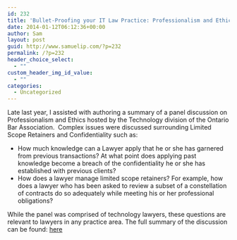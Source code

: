 ```yaml
---
id: 232
title: 'Bullet-Proofing your IT Law Practice: Professionalism and Ethics'
date: 2014-01-12T06:12:36+00:00
author: Sam
layout: post
guid: http://www.samuelip.com/?p=232
permalink: /?p=232
header_choice_select:
  - ""
custom_header_img_id_value:
  - ""
categories:
  - Uncategorized
---
```

Late last year, I assisted with authoring a summary of a panel discussion on Professionalism and Ethics hosted by the Technology division of the Ontario Bar Association.  Complex issues were discussed surrounding Limited Scope Retainers and Confidentiality such as:

  * How much knowledge can a Lawyer apply that he or she has garnered from previous transactions? At what point does applying past knowledge become a breach of the confidentiality he or she has established with previous clients?
  * How does a lawyer manage limited scope retainers? For example, how does a lawyer who has been asked to review a subset of a constellation of contracts do so adequately while meeting his or her professional obligations?

While the panel was comprised of technology lawyers, these questions are relevant to lawyers in any practice area. The full summary of the discussion can be found: [here](http://www.oba.org/Sections/Information-Technology-and-E-Commerce-Law/Articles/Articles-2013/December-2013/OBA-Bullet-Proofing-Your-IT-Law-Practice-Professio "Bullet-Proofing your IT Law Practice")

&nbsp;